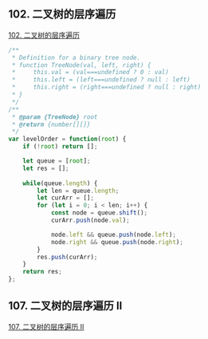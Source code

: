 ## 102. 二叉树的层序遍历

[102. 二叉树的层序遍历](https://leetcode-cn.com/problems/binary-tree-level-order-traversal/)

```js
/**
 * Definition for a binary tree node.
 * function TreeNode(val, left, right) {
 *     this.val = (val===undefined ? 0 : val)
 *     this.left = (left===undefined ? null : left)
 *     this.right = (right===undefined ? null : right)
 * }
 */
/**
 * @param {TreeNode} root
 * @return {number[][]}
 */
var levelOrder = function(root) {
    if (!root) return [];

    let queue = [root];
    let res = [];
    
    while(queue.length) {
        let len = queue.length;
        let curArr = [];
        for (let i = 0; i < len; i++) {
            const node = queue.shift();
            curArr.push(node.val);

            node.left && queue.push(node.left);
            node.right && queue.push(node.right);
        }
        res.push(curArr);
    }
    return res;
};
```

## 107. 二叉树的层序遍历 II

[107. 二叉树的层序遍历 II](https://leetcode-cn.com/problems/binary-tree-level-order-traversal-ii/)

```js


```